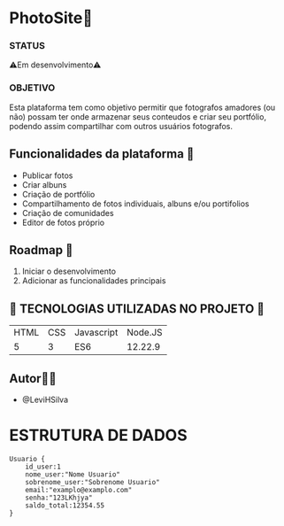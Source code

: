 <h1>PhotoSite📸</h1>

### STATUS 
⚠️Em desenvolvimento⚠️

### OBJETIVO
Esta plataforma tem como objetivo permitir que fotografos amadores (ou não) possam ter onde armazenar seus conteudos e criar seu portfólio, podendo assim compartilhar com outros usuários fotografos.

## Funcionalidades da plataforma 📌
+ Publicar fotos
+ Criar albuns
+ Criação de portfólio
+ Compartilhamento de fotos individuais, albuns e/ou portifolios 
+ Criação de comunidades 
+ Editor de fotos próprio

## Roadmap 📌
1. Iniciar o desenvolvimento
2. Adicionar as funcionalidades principais

## 🔧 TECNOLOGIAS UTILIZADAS NO PROJETO 🔧
<table>
  <tr>
  <td>HTML</td>
  <td>CSS</td>
  <td>Javascript</td>
  <td>Node.JS</td>
  </tr>
   <tr>
  <td>5</td>
  <td>3</td>
  <td>ES6</td>
  <td>12.22.9</td>
  </tr>
</table>

## Autor👨‍💻
 - @LeviHSilva
 
# ESTRUTURA DE DADOS
    
    Usuario {
        id_user:1
        nome_user:"Nome Usuario"
        sobrenome_user:"Sobrenome Usuario"
        email:"examplo@examplo.com"
        senha:"123LKhjya"
        saldo_total:12354.55
    }
